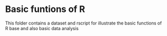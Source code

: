 # Basic funtions of R
This folder contains a dataset and rscript for illustrate the basic functions of R base and also basic data analysis

